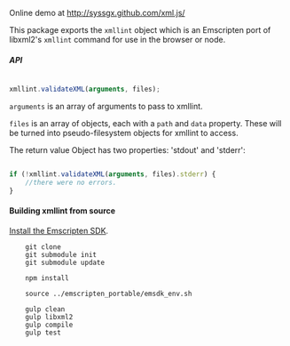
Online demo at http://syssgx.github.com/xml.js/

This package exports the `xmllint` object which is an Emscripten port of
libxml2's `xmllint` command for use in the browser or node.

##### API #####

```javascript

xmllint.validateXML(arguments, files);

```

`arguments` is an array of arguments to pass to xmllint.

`files` is an array of objects, each with a `path` and `data` property. These will be turned into pseudo-filesystem objects for xmllint to access.

The return value Object has two properties: 'stdout' and 'stderr':

```javascript

if (!xmllint.validateXML(arguments, files).stderr) {
	//there were no errors.
}

```

#### Building xmllint from source ####

[Install the Emscripten SDK](https://kripken.github.io/emscripten-site/docs/getting_started/downloads.html).

```
	git clone
	git submodule init
	git submodule update

	npm install

	source ../emscripten_portable/emsdk_env.sh

	gulp clean
	gulp libxml2
	gulp compile
	gulp test
```
